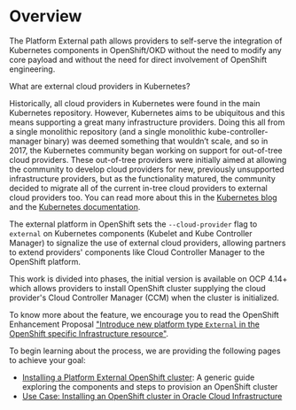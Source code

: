 # Overview

The Platform External path allows providers to self-serve the integration of
Kubernetes components in OpenShift/OKD without the need to modify any core payload
and without the need for direct involvement of OpenShift engineering.

What are external cloud providers in Kubernetes?

Historically, all cloud providers in Kubernetes were found in the main Kubernetes repository.
However, Kubernetes aims to be ubiquitous and this means supporting a great many infrastructure
providers. Doing this all from a single monolithic repository (and a single monolithic kube-controller-manager
binary) was deemed something that wouldn’t scale, and so in 2017, the Kubernetes community began working
on support for out-of-tree cloud providers. These out-of-tree providers were initially aimed at
allowing the community to develop cloud providers for new, previously unsupported infrastructure providers,
but as the functionality matured, the community decided to migrate all of the current in-tree cloud providers
to external cloud providers too. You can read more about this in the
[Kubernetes blog](https://kubernetes.io/blog/2019/04/17/the-future-of-cloud-providers-in-kubernetes/)
and the [Kubernetes documentation](https://kubernetes.io/docs/concepts/architecture/cloud-controller/).

The external platform in OpenShift sets the `--cloud-provider` flag to `external` on Kubernetes components
(Kubelet and Kube Controller Manager) to signalize the use of external cloud providers,
allowing partners to extend providers' components like Cloud Controller Manager to the OpenShift platform.

This work is divided into phases, the initial version is available on OCP 4.14+ which allows
providers to install OpenShift cluster supplying the cloud provider's Cloud Controller
Manager (CCM) when the cluster is initialized.

To know more about the feature, we encourage you to read the OpenShift Enhancement Proposal
["Introduce new platform type `External` in the OpenShift specific Infrastructure resource"](https://github.com/openshift/enhancements/blob/master/enhancements/cloud-integration/infrastructure-external-platform-type.md).

To begin learning about the process, we are providing the following pages to achieve your goal:

- [Installing a Platform External OpenShift cluster](./installing.md): A generic
  guide exploring the components and steps to provision an OpenShift cluster
- [Use Case: Installing an OpenShift cluster in Oracle Cloud Infrastructure](./use-case-oci-upi.md)